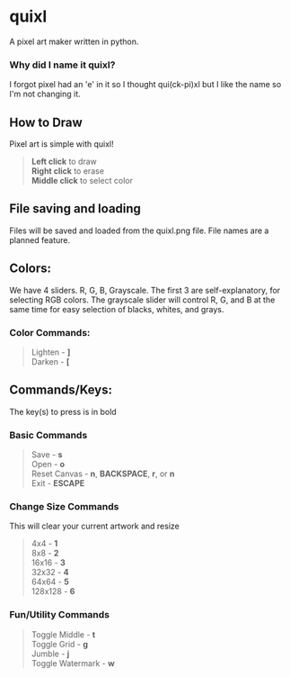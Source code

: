 # quixl
A pixel art maker written in python.

### Why did I name it quixl?
I forgot pixel had an 'e' in it so I thought qui(ck-pi)xl
but I like the name so I'm not changing it.

## How to Draw
Pixel art is simple with quixl!  
> **Left click** to draw  
> **Right click** to erase  
> **Middle click** to select color  

## File saving and loading
Files will be saved and loaded from the quixl.png file.
File names are a planned feature.

## Colors:
We have 4 sliders. R, G, B, Grayscale.
The first 3 are self-explanatory, for selecting RGB colors.
The grayscale slider will control R, G, and B at the same time for easy selection of blacks, whites, and grays.
  
### Color Commands:
> Lighten - **]**  
> Darken - **[**

## Commands/Keys:
The key(s) to press is in bold
### Basic Commands
> Save - **s**  
> Open - **o**  
> Reset Canvas - **n**, **BACKSPACE**, **r**, or **n**  
> Exit - **ESCAPE**  

### Change Size Commands
This will clear your current artwork and resize
> 4x4 - **1**  
> 8x8 - **2**  
> 16x16 - **3**  
> 32x32 - **4**  
> 64x64 - **5**  
> 128x128 - **6**  

### Fun/Utility Commands
> Toggle Middle - **t**  
> Toggle Grid - **g**  
> Jumble - **j**  
> Toggle Watermark - **w**
